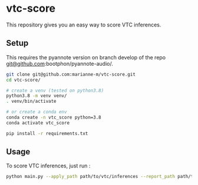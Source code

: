 # vtc-score

This repository gives you an easy way to score VTC inferences.

## Setup

This requires the pyannote version on branch develop of the repo git@github.com:bootphon/pyannote-audio/.

```bash
git clone git@github.com:marianne-m/vtc-score.git
cd vtc-score/

# create a venv (tested on python3.8)
python3.8 -m venv venv/
. venv/bin/activate

# or create a conda env
conda create -n vtc_score python=3.8
conda activate vtc_score

pip install -r requirements.txt
```

## Usage

To score VTC inferences, just run :

```bash
python main.py --apply_path path/to/vtc/inferences --report_path path/to/fscore/report.csv
```

